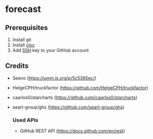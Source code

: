 # forecast

## Prerequisites

1. Install git
2. Install [cloc](https://github.com/AlDanial/cloc?tab=readme-ov-file#install-via-package-manager)
3. Add [SSH](https://docs.github.com/en/authentication/connecting-to-github-with-ssh/adding-a-new-ssh-key-to-your-github-account) key to your GitHub account



## Credits

- Seeno (https://umm.js.org/p/5c5365ec/)
- HelgeCPH/truckfactor (https://github.com/HelgeCPH/truckfactor)
- caarlos0/starcharts (https://github.com/caarlos0/starcharts)
- seart-group/ghs (https://github.com/seart-group/ghs)
  
  ### Used APIs
  
  - GitHub REST API (https://docs.github.com/en/rest)
